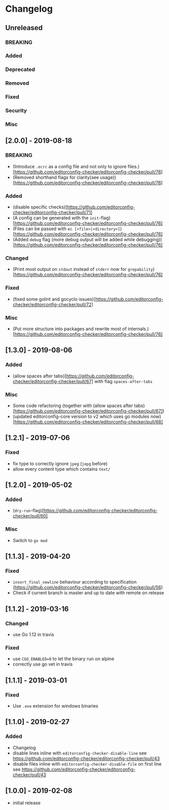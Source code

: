 # Changelog

## Unreleased
### BREAKING
### Added
### Deprecated
### Removed
### Fixed
### Security
### Misc

## [2.0.0] - 2019-08-18
### BREAKING
* (Introduce `.ecrc` as a config file and not only to ignore files.)[https://github.com/editorconfig-checker/editorconfig-checker/pull/76]
* (Removed shorthand flags for clarity(see usage))[https://github.com/editorconfig-checker/editorconfig-checker/pull/76]
### Added
* (disable specific checks)[https://github.com/editorconfig-checker/editorconfig-checker/pull/71]
* (A config can be generated with the `init`-flag)[https://github.com/editorconfig-checker/editorconfig-checker/pull/76]
* (Files can be passed with `ec [<file>|<directory>]`)[https://github.com/editorconfig-checker/editorconfig-checker/pull/76]
* (Added `debug` flag (more debug output will be added while debugging))[https://github.com/editorconfig-checker/editorconfig-checker/pull/76]
### Changed
* (Print most output on `stdout` instead of `stderr` now for `grepability`)[https://github.com/editorconfig-checker/editorconfig-checker/pull/76]
### Fixed
* (fixed some golint and gocyclo issues)[https://github.com/editorconfig-checker/editorconfig-checker/pull/72]
### Misc
* (Put more structure into packages and rewrite most of internals.)[https://github.com/editorconfig-checker/editorconfig-checker/pull/76]

## [1.3.0] - 2019-08-06
### Added
* (allow spaces after tabs)[https://github.com/editorconfig-checker/editorconfig-checker/pull/67] with flag `spaces-after-tabs`
### Misc
* Some code refactoring (together with (allow spaces after tabs)[https://github.com/editorconfig-checker/editorconfig-checker/pull/67])
* (updated editorconfig-core version to v2 which uses go modules now)[https://github.com/editorconfig-checker/editorconfig-checker/pull/68]

## [1.2.1] - 2019-07-06
### Fixed
* fix type to correctly ignore `jpeg` (`jepg` before)
* allow every content type which contains `text/`

## [1.2.0] - 2019-05-02
### Added
* (`dry-run`-flag)[https://github.com/editorconfig-checker/editorconfig-checker/pull/60]
### Misc
* Switch to `go mod`

## [1.1.3] - 2019-04-20
### Fixed
* `insert_final_newline` behaviour according to specification (https://github.com/editorconfig-checker/editorconfig-checker/pull/56)
* Check if current branch is master and up to date with remote on release

## [1.1.2] - 2019-03-16
### Changed
* use Go 1.12 in travis
### Fixed
* use `CGO_ENABLED=0` to let the binary run on alpine
* correctly use go vet in travis

## [1.1.1] - 2019-03-01
### Fixed
* Use `.exe` extension for windows binaries

## [1.1.0] - 2019-02-27
### Added
* Changelog
* disable lines inline with `editorconfig-checker-disable-line` see https://github.com/editorconfig-checker/editorconfig-checker/pull/43
* disable files inline with `editorconfig-checker-disable-file` on first line see https://github.com/editorconfig-checker/editorconfig-checker/pull/43

## [1.0.0] - 2019-02-08
* initial release
